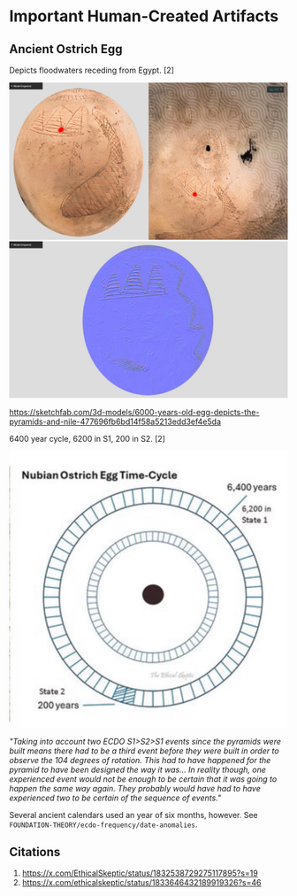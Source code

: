 # Important Human-Created Artifacts

## Ancient Ostrich Egg

Depicts floodwaters receding from Egypt. [2]

![](img/ostrich1.jpg)
![](img/ostrich2.jpg)

https://sketchfab.com/3d-models/6000-years-old-egg-depicts-the-pyramids-and-nile-477696fb6bd14f58a5213edd3ef4e5da

6400 year cycle, 6200 in S1, 200 in S2. [2]

![](img/ostrich3.jpg)

*"Taking into account two ECDO S1>S2>S1 events since the pyramids were built means there had to be a third event before they were built in order to observe the 104 degrees of rotation. This had to have happened for the pyramid to have been designed the way it was... In reality though, one experienced event would not be enough to be certain that it was going to happen the same way again. They probably would have had to have experienced two to be certain of the sequence of events."*

Several ancient calendars used an year of six months, however. See `FOUNDATION-THEORY/ecdo-frequency/date-anomalies`.

## Citations

1. https://x.com/EthicalSkeptic/status/1832538729275117895?s=19
2. https://x.com/ethicalskeptic/status/1833646432189919326?s=46